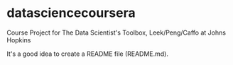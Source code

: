 datasciencecoursera
===================

Course Project for The Data Scientist's Toolbox, Leek/Peng/Caffo at Johns Hopkins

It's a good idea to create a README file (README.md).
